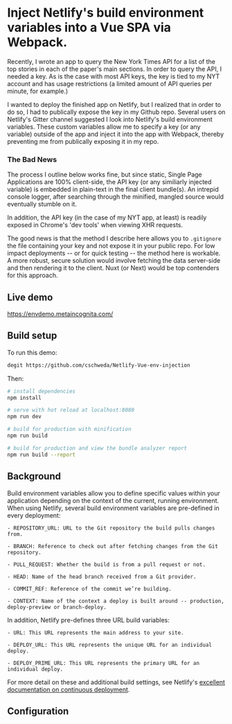 # Inject Netlify's build environment variables into a Vue SPA via Webpack.

Recently, I wrote an app to query the New York Times API for a list of the top stories in each of the paper's main sections. In order to query the API, I needed a key. As is the case with most API keys, the key is tied to my NYT account and has usage restrictions (a limited amount of API queries per minute, for example.)

I wanted to deploy the finished app on Netlify, but I realized that in order to do so, I had to publically expose the key in my Github repo. Several users on Netlify's Gitter channel suggested I look into Netlify's build environment variables. These custom variables allow me to specify a key (or any variable) outside of the app and inject it into the app with Webpack, thereby preventing me from publically exposing it in my repo.

### The Bad News

The process I outline below works fine, but since static, Single Page Applications are 100% client-side, the API key (or any similiarly injected variable) is embedded in plain-text in the final client bundle(s). An intrepid console logger, after searching through the minified, mangled source would eventually stumble on it.

In addition, the API key (in the case of my NYT app, at least) is readily exposed in Chrome's 'dev tools' when viewing XHR requests.

The good news is that the method I describe here allows you to `.gitignore` the file containing your key and not expose it in your public repo. For low impact deployments -- or for quick testing -- the method here is workable. A more robust, secure solution would involve fetching the data server-side and then rendering it to the client. Nuxt (or Next) would be top contenders for this approach.

## Live demo

https://envdemo.metaincognita.com/

## Build setup

To run this demo:

```bash
degit https://github.com/cschweda/Netlify-Vue-env-injection
```

Then:

```bash
# install dependencies
npm install

# serve with hot reload at localhost:8080
npm run dev

# build for production with minification
npm run build

# build for production and view the bundle analyzer report
npm run build --report
```

## Background

Build environment variables allow you to define specific values within your application depending on the context of the current, running environment. When using Netlify, several build environment variables are pre-defined in every deployment:

```
- REPOSITORY_URL: URL to the Git repository the build pulls changes from.

- BRANCH: Reference to check out after fetching changes from the Git repository.

- PULL_REQUEST: Whether the build is from a pull request or not.

- HEAD: Name of the head branch received from a Git provider.

- COMMIT_REF: Reference of the commit we’re building.

- CONTEXT: Name of the context a deploy is built around -- production, deploy-preview or branch-deploy.
```

In addition, Netlify pre-defines three URL build variables:

```
- URL: This URL represents the main address to your site.

- DEPLOY_URL: This URL represents the unique URL for an individual deploy.

- DEPLOY_PRIME_URL: This URL represents the primary URL for an individual deploy.
```

For more detail on these and additional build settings, see Netlify's [excellent documentation on continuous deployment](https://www.netlify.com/docs/continuous-deployment/).

## Configuration
